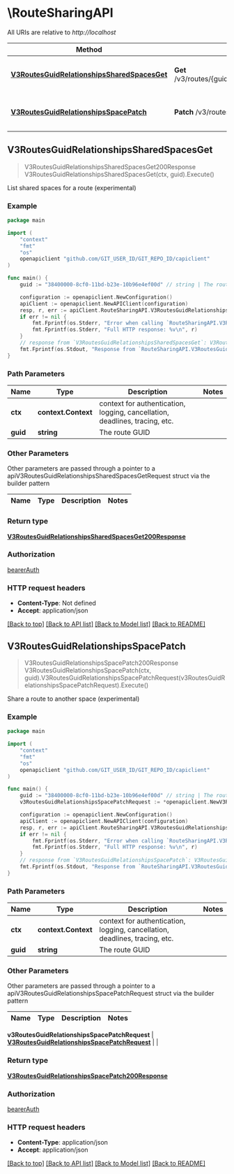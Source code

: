 # \RouteSharingAPI

All URIs are relative to *http://localhost*

Method | HTTP request | Description
------------- | ------------- | -------------
[**V3RoutesGuidRelationshipsSharedSpacesGet**](RouteSharingAPI.md#V3RoutesGuidRelationshipsSharedSpacesGet) | **Get** /v3/routes/{guid}/relationships/shared_spaces | List shared spaces for a route (experimental)
[**V3RoutesGuidRelationshipsSpacePatch**](RouteSharingAPI.md#V3RoutesGuidRelationshipsSpacePatch) | **Patch** /v3/routes/{guid}/relationships/space | Share a route to another space (experimental)



## V3RoutesGuidRelationshipsSharedSpacesGet

> V3RoutesGuidRelationshipsSharedSpacesGet200Response V3RoutesGuidRelationshipsSharedSpacesGet(ctx, guid).Execute()

List shared spaces for a route (experimental)



### Example

```go
package main

import (
	"context"
	"fmt"
	"os"
	openapiclient "github.com/GIT_USER_ID/GIT_REPO_ID/capiclient"
)

func main() {
	guid := "38400000-8cf0-11bd-b23e-10b96e4ef00d" // string | The route GUID

	configuration := openapiclient.NewConfiguration()
	apiClient := openapiclient.NewAPIClient(configuration)
	resp, r, err := apiClient.RouteSharingAPI.V3RoutesGuidRelationshipsSharedSpacesGet(context.Background(), guid).Execute()
	if err != nil {
		fmt.Fprintf(os.Stderr, "Error when calling `RouteSharingAPI.V3RoutesGuidRelationshipsSharedSpacesGet``: %v\n", err)
		fmt.Fprintf(os.Stderr, "Full HTTP response: %v\n", r)
	}
	// response from `V3RoutesGuidRelationshipsSharedSpacesGet`: V3RoutesGuidRelationshipsSharedSpacesGet200Response
	fmt.Fprintf(os.Stdout, "Response from `RouteSharingAPI.V3RoutesGuidRelationshipsSharedSpacesGet`: %v\n", resp)
}
```

### Path Parameters


Name | Type | Description  | Notes
------------- | ------------- | ------------- | -------------
**ctx** | **context.Context** | context for authentication, logging, cancellation, deadlines, tracing, etc.
**guid** | **string** | The route GUID | 

### Other Parameters

Other parameters are passed through a pointer to a apiV3RoutesGuidRelationshipsSharedSpacesGetRequest struct via the builder pattern


Name | Type | Description  | Notes
------------- | ------------- | ------------- | -------------


### Return type

[**V3RoutesGuidRelationshipsSharedSpacesGet200Response**](V3RoutesGuidRelationshipsSharedSpacesGet200Response.md)

### Authorization

[bearerAuth](../README.md#bearerAuth)

### HTTP request headers

- **Content-Type**: Not defined
- **Accept**: application/json

[[Back to top]](#) [[Back to API list]](../README.md#documentation-for-api-endpoints)
[[Back to Model list]](../README.md#documentation-for-models)
[[Back to README]](../README.md)


## V3RoutesGuidRelationshipsSpacePatch

> V3RoutesGuidRelationshipsSpacePatch200Response V3RoutesGuidRelationshipsSpacePatch(ctx, guid).V3RoutesGuidRelationshipsSpacePatchRequest(v3RoutesGuidRelationshipsSpacePatchRequest).Execute()

Share a route to another space (experimental)



### Example

```go
package main

import (
	"context"
	"fmt"
	"os"
	openapiclient "github.com/GIT_USER_ID/GIT_REPO_ID/capiclient"
)

func main() {
	guid := "38400000-8cf0-11bd-b23e-10b96e4ef00d" // string | The route GUID
	v3RoutesGuidRelationshipsSpacePatchRequest := *openapiclient.NewV3RoutesGuidRelationshipsSpacePatchRequest([]openapiclient.V3RoutesGuidRelationshipsSpacePatchRequestDataInner{*openapiclient.NewV3RoutesGuidRelationshipsSpacePatchRequestDataInner("Guid_example")}) // V3RoutesGuidRelationshipsSpacePatchRequest | 

	configuration := openapiclient.NewConfiguration()
	apiClient := openapiclient.NewAPIClient(configuration)
	resp, r, err := apiClient.RouteSharingAPI.V3RoutesGuidRelationshipsSpacePatch(context.Background(), guid).V3RoutesGuidRelationshipsSpacePatchRequest(v3RoutesGuidRelationshipsSpacePatchRequest).Execute()
	if err != nil {
		fmt.Fprintf(os.Stderr, "Error when calling `RouteSharingAPI.V3RoutesGuidRelationshipsSpacePatch``: %v\n", err)
		fmt.Fprintf(os.Stderr, "Full HTTP response: %v\n", r)
	}
	// response from `V3RoutesGuidRelationshipsSpacePatch`: V3RoutesGuidRelationshipsSpacePatch200Response
	fmt.Fprintf(os.Stdout, "Response from `RouteSharingAPI.V3RoutesGuidRelationshipsSpacePatch`: %v\n", resp)
}
```

### Path Parameters


Name | Type | Description  | Notes
------------- | ------------- | ------------- | -------------
**ctx** | **context.Context** | context for authentication, logging, cancellation, deadlines, tracing, etc.
**guid** | **string** | The route GUID | 

### Other Parameters

Other parameters are passed through a pointer to a apiV3RoutesGuidRelationshipsSpacePatchRequest struct via the builder pattern


Name | Type | Description  | Notes
------------- | ------------- | ------------- | -------------

 **v3RoutesGuidRelationshipsSpacePatchRequest** | [**V3RoutesGuidRelationshipsSpacePatchRequest**](V3RoutesGuidRelationshipsSpacePatchRequest.md) |  | 

### Return type

[**V3RoutesGuidRelationshipsSpacePatch200Response**](V3RoutesGuidRelationshipsSpacePatch200Response.md)

### Authorization

[bearerAuth](../README.md#bearerAuth)

### HTTP request headers

- **Content-Type**: application/json
- **Accept**: application/json

[[Back to top]](#) [[Back to API list]](../README.md#documentation-for-api-endpoints)
[[Back to Model list]](../README.md#documentation-for-models)
[[Back to README]](../README.md)

